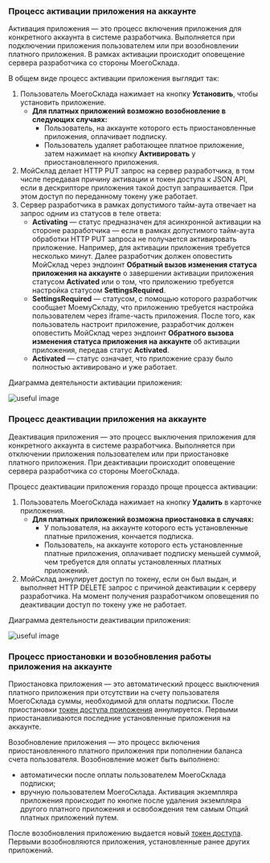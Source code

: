 ### Процесс активации приложения на аккаунте

Активация приложения — это процесс включения приложения для конкретного аккаунта в системе разработчика. Выполняется при подключении приложения пользователем или при возобновлении платного приложения. В рамках активации происходит оповещение сервера разработчика со стороны МоегоСклада.

В общем виде процесс активации приложения выглядит так:

1. Пользователь МоегоСклада нажимает на кнопку **Установить**, чтобы установить приложение.
    + **Для платных приложений возможно возобновление в следующих случаях:**  
        + Пользователь, на аккаунте которого есть приостановленные приложения, оплачивает подписку.
        + Пользователь удаляет работающее платное приложение, затем нажимает на кнопку **Активировать** у приостановленного приложения.
2. МойСклад делает HTTP PUT запрос на сервер разработчика, в том числе передавая причину активации и токен доступа к JSON API, если в дескрипторе приложения такой доступ запрашивается. При этом доступ по переданному токену уже работает.
3. Сервер разработчика в рамках допустимого тайм-аута отвечает на запрос одним из статусов в теле ответа:
    + **Activating** — статус предназначен для асинхронной активации на стороне разработчика — если в рамках 
    допустимого тайм-аута обработки HTTP PUT запроса не получается активировать приложение. Например, для активации 
    приложения требуется несколько минут. Далее разработчик должен оповестить МойСклад через эндпоинт **Обратный вызов 
    изменения статуса приложения на аккаунте** о завершении активации приложения статусом **Activated** или о том, что 
    приложению требуется настройка статусом **SettingsRequired**.
    + **SettingsRequired** — статусом, с помощью которого разработчик сообщает МоемуСкладу, что приложению требуется настройка пользователем через iframe-часть приложения. После того, как пользователь настроит приложение, разработчик должен оповестить МойСклад через эндпоинт **Обратного вызова изменения статуса приложения на аккаунте** об активации приложения, передав статус **Activated**.
    + **Activated** — статус означает, что приложение сразу было полностью активировано и уже работает.

Диаграмма деятельности активации приложения:

![useful image](diag_activate.png)

### Процесс деактивации приложения на аккаунте

Деактивация приложения — это процесс выключения приложения для конкретного аккаунта в системе разработчика. Выполняется при отключении приложения пользователем или при приостановке платного приложения. При деактивации происходит оповещение сервера разработчика со стороны МоегоСклада.

Процесс деактивации приложения гораздо проще процесса активации:

1. Пользователь МоегоСклада нажимает на кнопку **Удалить** в карточке приложения.
    + **Для платных приложений возможна приостановка в случаях:** 
        + У пользователя, на аккаунте которого есть установленные платные приложения, кончается подписка.
        + Пользователь, на аккаунте которого есть установленные платные приложения, оплачивает подписку меньшей суммой, чем требуется для оплаты установленных платных приложений.        
2. МойСклад аннулирует доступ по токену, если он был выдан, и выполняет HTTP DELETE запрос с причиной деактивации к серверу разработчика. На момент получения разработчиком оповещения по деактивации доступ по токену уже не работает.

Диаграмма деятельности деактивации приложения:

![useful image](diag_deactivate.png)

### Процесс приостановки и возобновления работы приложения на аккаунте

Приостановка приложения — это автоматический процесс выключения платного приложения при отсутствии на счету пользователя МоегоСклада суммы, необходимой для оплаты подписки. После приостановки [токен доступа приложения](#dostup-po-tokenu-k-json-api) аннулируется. Первыми приостанавливаются последние установленные приложения на аккаунте.

Возобновление приложения — это процесс включения приостановленного платного приложения при пополнении баланса счета пользователя. Возобновление может быть выполнено:

- автоматически после оплаты пользователем МоегоСклада подписки;
- вручную пользователем МоегоСклада. Активация экземпляра приложения происходит по кнопке после удаления экземпляра другого платного приложения и освобождения тем самым Опций платных приложений путем. 

После возобновления приложению выдается новый [токен доступа](#dostup-po-tokenu-k-json-api). Первыми возобновляются приложения, установленные ранее других приложений.


